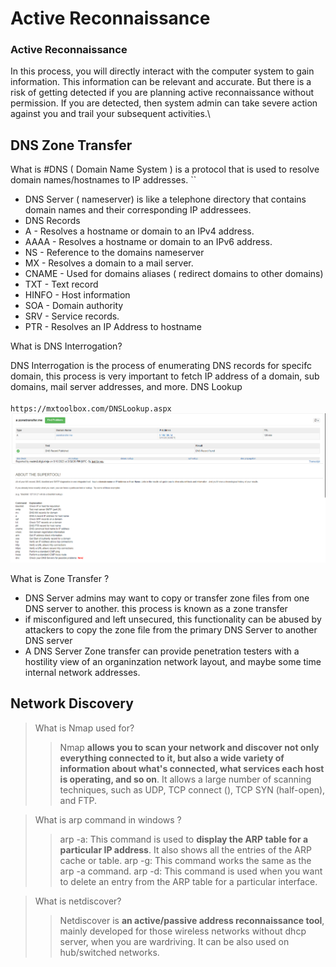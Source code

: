 # Active Reconnaissance

### Active Reconnaissance

In this process, you will directly interact with the computer system to gain information. This information can be relevant and accurate. But there is a risk of getting detected if you are planning active reconnaissance without permission. If you are detected, then system admin can take severe action against you and trail your subsequent activities.\


## DNS Zone Transfer

What is #DNS ( Domain Name System ) is a protocol that is used to resolve domain names/hostnames to IP addresses. \`\`

* DNS Server ( nameserver) is like a telephone directory that contains domain names and their corresponding IP addressees.
* DNS Records
* A - Resolves a hostname or domain to an IPv4 address.
* AAAA - Resolves a hostname or domain to an IPv6 address.
* NS - Reference to the domains nameserver
* MX - Resolves a domain to a mail server.
* CNAME - Used for domains aliases ( redirect domains to other domains)
* TXT - Text record
* HINFO - Host information
* SOA - Domain authority
* SRV - Service records.
* PTR - Resolves an IP Address to hostname

What is DNS Interrogation?

DNS Interrogation is the process of enumerating DNS records for specifc domain, this process is very important to fetch IP address of a domain, sub domains, mail server addresses, and more. DNS Lookup \
\
`https://mxtoolbox.com/DNSLookup.aspx`\
![](<../../.gitbook/assets/image (2).png>)

What is Zone Transfer ?

* DNS Server admins may want to copy or transfer zone files from one DNS server to another. this process is known as a zone transfer
* if misconfigured and left unsecured, this functionality can be abused by attackers to copy the zone file from the primary DNS Server to another DNS server
* A DNS Server Zone transfer can provide penetration testers with a hostility view of an organinzation network layout, and maybe some time internal network addresses.

## Network Discovery

> What is Nmap used for?
>
> > Nmap **allows you to scan your network and discover not only everything connected to it, but also a wide variety of information about what's connected, what services each host is operating, and so on**. It allows a large number of scanning techniques, such as UDP, TCP connect (), TCP SYN (half-open), and FTP.
>
>

> What is arp command in windows ?
>
> > arp -a: This command is used to **display the ARP table for a particular IP address**. It also shows all the entries of the ARP cache or table. arp -g: This command works the same as the arp -a command. arp -d: This command is used when you want to delete an entry from the ARP table for a particular interface.

> What is netdiscover?
>
> > Netdiscover is **an active/passive address reconnaissance tool**, mainly developed for those wireless networks without dhcp server, when you are wardriving. It can be also used on hub/switched networks.



